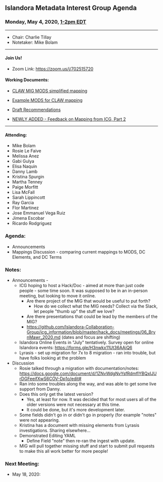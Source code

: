 ## Islandora Metadata Interest Group Agenda
### Monday, May 4, 2020, [1-2pm EDT](http://www.thetimezoneconverter.com/?t=1%20pm&tz=Toronto&)

---
* Chair: Charlie Tillay
* Notetaker: Mike Bolam
---

#### Join Us!
* Zoom Link: https://zoom.us/j/702515720

#### Working Documents:
* [CLAW MIG MODS simplified mapping](https://docs.google.com/spreadsheets/d/18u2qFJ014IIxlVpM3JXfDEFccwBZcoFsjbBGpvL0jJI/edit#gid=0)
* [Example MODS for CLAW mapping](https://docs.google.com/spreadsheets/d/1C2Xie7HUDSgRT5v4ldoJvlNdoXz2GHAPvL3PE3TOKW8/edit#gid=1829081124)
* [Draft Recommendations](https://docs.google.com/document/d/15qSO9YcALtYSqd6CUuGx0t8FwUJ5pPwVPz0PA5rU898/edit#heading=h.f9r6knw0rjvu)

* [NEWLY ADDED - Feedback on Mapping from ICG, Part 2](https://docs.google.com/document/d/11OpqMMCXM1TFXgsr4yyTQ_cH9DabnD31p7JnuTRQl28/edit?invite=CMWvruEI&ts=5e66437f)

---

#### Attending:
* Mike Bolam
* Rosie Le Faive
* Melissa Anez
* Gabi Gulya
* Elisa Naquin
* Danny Lamb
* Kristina Spurgin
* Martha Tenney
* Paige Morfitt
* Lisa McFall
* Sarah Lippincott
* Ray Garcia
* Flor Martinez
* Jose Emmanuel Vega Ruiz
* Jimena Escobar
* Ricardo Rodgriguez


### Agenda:
* Announcements
* Mappings Discussion - comparing current mappings to MODS, DC Elements, and DC Terms

### Notes:
* Announcements - 
  * ICG hoping to host a Hack/Doc - aimed at more than just code people - some time soon. It was supposed to be in an in-person meeting, but looking to move it online. 
    * Are there project of the MIG that would be useful to put forth?
      * How do we collect what the MIG needs? Collect via the Slack, let people "thumb up" the stuff we love?
    * Are there presentations that could be lead by the members of the MIG?
    * https://github.com/Islandora-Collaboration-Group/icg_information/blob/master/hack_docs/meetings/06_BrynMawr_2020.md (dates and focus are shifting)  
  * Islandora Online Events in "July" tentatively. Survey open for online Islandora events: https://forms.gle/H3nwkx11Ut36AAiQ6
  * Lyrasis - set up migration for 7x to 8 migration - ran into trouble, but have folks looking at the problem
* Discussion
  * Rosie talked through a migration with documentation/notes: https://docs.google.com/document/d/1ZNvWdgNvYsfRdmflYBQxIJUrDGFeeifXwS6COV-Dp1o/edit#
  * Ran into some troubles along the way, and was able to get some live support from Danny. 
  * Does this only get the latest version?
    * Yes, at least for now. It was decided that for most users all of the older versions were not necessary at this time.
    * It could be done, but it's more development later.
  * Some fields didn't go in or didn't go in properly (for example "notes" were not appearing.
  * Kristina has a document with missing elements from Lyrasis investigations. Sharing elsewhere...
  * Demonstrated Editing YAML
    * Define Field "note" then re-ran the ingest with update.
  * MIG will pull together missing stuff and start to submit pull requests to make this all work better for more people!
  
### Next Meeting:
* May 18, 2020: 
